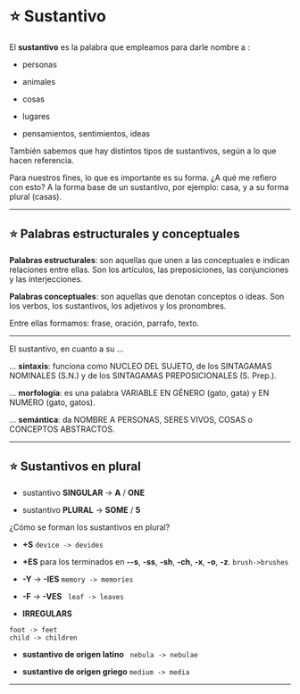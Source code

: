 # :star: Sustantivo

El **sustantivo** es la palabra que empleamos para darle nombre a :

- personas

- animales

- cosas

- lugares

- pensamientos, sentimientos, ideas


También sabemos que hay distintos tipos de sustantivos, según a lo que hacen referencia.

Para nuestros fines, lo que es importante es su forma. ¿A qué me refiero con esto? A la forma base de un sustantivo, por ejemplo: casa, y a su forma plural (casas). 

---

## :star: Palabras estructurales y conceptuales

**Palabras estructurales**: son aquellas que unen a las conceptuales e indican relaciones entre ellas. Son los artículos, las preposiciones, las conjunciones y las interjecciones.

**Palabras conceptuales**: son aquellas que denotan conceptos o ideas. Son los verbos, los sustantivos, los adjetivos y los pronombres.

Entre ellas formamos: frase, oración, parrafo, texto.

---

El sustantivo, en cuanto a su ...

... **sintaxis**: funciona como NUCLEO DEL SUJETO, de los SINTAGAMAS NOMINALES (S.N.) y de los SINTAGAMAS PREPOSICIONALES (S. Prep.).

... **morfología**: es una palabra VARIABLE EN GÉNERO (gato, gata) y EN NUMERO (gato, gatos).

... **semántica**: da NOMBRE A PERSONAS, SERES VIVOS, COSAS o CONCEPTOS ABSTRACTOS. 

---

## :star: Sustantivos en plural

- sustantivo **SINGULAR** -> **A** / **ONE**

- sustantivo **PLURAL** -> **SOME** / **5**

¿Cómo se forman los sustantivos en plural?

- **+S** ```device -> devides```

- **+ES** para los terminados en **--s**, **-ss**, **-sh**, **-ch**, **-x**, **-o**, **-z**.
```brush->brushes```

- **-Y** -> **-IES**
```memory -> memories```

- **-F** -> **-VES**
``` leaf -> leaves```

- **IRREGULARS**
```
foot -> feet
child -> children
```
- **sustantivo de origen latino**
``` nebula -> nebulae```

- **sustantivo de origen griego**
```medium -> media```
---

